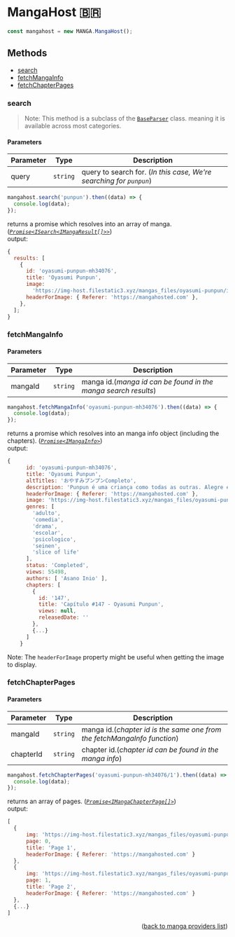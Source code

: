 <h1> MangaHost 🇧🇷 </h1>

```ts
const mangahost = new MANGA.MangaHost();
```

<h2>Methods</h2>

- [search](#search)
- [fetchMangaInfo](#fetchmangainfo)
- [fetchChapterPages](#fetchchapterpages)

### search

> Note: This method is a subclass of the [`BaseParser`](https://github.com/consumet/extensions/blob/master/src/models/base-parser.ts) class. meaning it is available across most categories.

<h4>Parameters</h4>

| Parameter | Type     | Description                                                         |
| --------- | -------- | ------------------------------------------------------------------- |
| query     | `string` | query to search for. (_In this case, We're searching for `punpun`_) |

```ts
mangahost.search('punpun').then((data) => {
  console.log(data);
});
```

returns a promise which resolves into an array of manga. (_[`Promise<ISearch<IMangaResult[]>>`](https://github.com/consumet/extensions/blob/master/src/models/types.ts#L97-L106)_)\
output:

```js
{
  results: [
    {
      id: 'oyasumi-punpun-mh34076',
      title: 'Oyasumi Punpun',
      image:
        'https://img-host.filestatic3.xyz/mangas_files/oyasumi-punpun/image_oyasumi-punpun_xmedium.jpg',
      headerForImage: { Referer: 'https://mangahosted.com' },
    },
  ];
}
```

### fetchMangaInfo

<h4>Parameters</h4>

| Parameter | Type     | Description                                                    |
| --------- | -------- | -------------------------------------------------------------- |
| mangaId   | `string` | manga id.(_manga id can be found in the manga search results_) |

```ts
mangahost.fetchMangaInfo('oyasumi-punpun-mh34076').then((data) => {
  console.log(data);
});
```

returns a promise which resolves into an manga info object (including the chapters). (_[`Promise<IMangaInfo>`](https://github.com/consumet/extensions/blob/master/src/models/types.ts#L115-L120)_)\
output:

```js
{
      id: 'oyasumi-punpun-mh34076',
      title: 'Oyasumi Punpun',
      altTitles: 'おやすみプンプンCompleto',
      description: 'Punpun é uma criança como todas as outras. Alegre e hiperativo, ele passa por muitos conflitos em sua vida, assim como qualquer outro ser humano. Essa é a história sobre a vida de Punpun, superando seus obstáculos e as adversidades que o mundo lhe traz.',
      headerForImage: { Referer: 'https://mangahosted.com' },
      image: 'https://img-host.filestatic3.xyz/mangas_files/oyasumi-punpun/image_oyasumi-punpun_full.jpg',
      genres: [
        'adulto',
        'comedia',
        'drama',
        'escolar',
        'psicologico',
        'seinen',
        'slice of life'
      ],
      status: 'Completed',
      views: 55498,
      authors: [ 'Asano Inio' ],
      chapters: [
        {
          id: '147',
          title: 'Capítulo #147 - Oyasumi Punpun',
          views: null,
          releasedDate: ''
        },
        {...}
      ]
    }
```

Note: The `headerForImage` property might be useful when getting the image to display.

### fetchChapterPages

<h4>Parameters</h4>

| Parameter | Type     | Description                                                              |
| --------- | -------- | ------------------------------------------------------------------------ |
| mangaId   | `string` | manga id.(_chapter id is the same one from the fetchMangaInfo function_) |
| chapterId | `string` | chapter id.(_chapter id can be found in the manga info_)                 |

```ts
mangahost.fetchChapterPages('oyasumi-punpun-mh34076/1').then((data) => {
  console.log(data);
});
```

returns an array of pages. (_[`Promise<IMangaChapterPage[]>`](https://github.com/consumet/extensions/blob/master/src/models/types.ts#L122-L126)_)\
output:

```js
[
  {
      img: 'https://img-host.filestatic3.xyz/mangas_files/oyasumi-punpun/1/00.png',
      page: 0,
      title: 'Page 1',
      headerForImage: { Referer: 'https://mangahosted.com' }
  },
  {
      img: 'https://img-host.filestatic3.xyz/mangas_files/oyasumi-punpun/1/01-02.jpg',
      page: 1,
      title: 'Page 2',
      headerForImage: { Referer: 'https://mangahosted.com' }
  },
  {...}
]
```

<p align="end">(<a href="https://github.com/consumet/extensions/blob/master/docs/guides/manga.md#">back to manga providers list</a>)</p>
